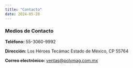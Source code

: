```yaml
---
title: "Contacto"
date: 2024-05-28
---
```

### Medios de Contacto


**Teléfono:**	55-3060-9992

**Dirección:** Los Héroes Tecámac Estado de México, CP 55764

**Correo electrónico:**	[ventas\@polymag.com.mx](mailto:ventas@polymag.com.mx)